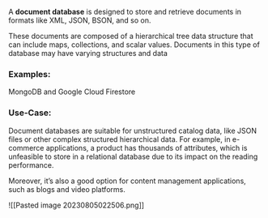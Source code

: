 
A **document database** is designed to store and retrieve documents in formats like XML, JSON, BSON, and so on.

These documents are composed of a hierarchical tree data structure that can include maps, collections, and scalar values. Documents in this type of database may have varying structures and data

### Examples:
MongoDB and Google Cloud Firestore 

### Use-Case:

Document databases are suitable for unstructured catalog data, like JSON files or other complex structured hierarchical data. For example, in e-commerce applications, a product has thousands of attributes, which is unfeasible to store in a relational database due to its impact on the reading performance.

Moreover, it’s also a good option for content management applications, such as blogs and video platforms.

![[Pasted image 20230805022506.png]]

